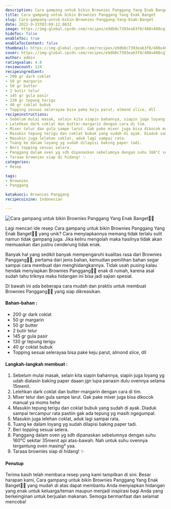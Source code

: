 ```yaml
---
description: Cara gampang untuk bikin Brownies Panggang Yang Enak Banget"
title: Cara gampang untuk bikin Brownies Panggang Yang Enak Banget
slug: Cara-gampang-untuk-bikin-Brownies-Panggang-Yang-Enak-Banget
date: 2022-9-23T03:09:12.063Z
image: https://img-global.cpcdn.com/recipes/e9db0c7393ea63f0/400x400cq70/photo.jpg
hideToc: false
enableToc: true
enableTocContent: false
thumbnail: https://img-global.cpcdn.com/recipes/e9db0c7393ea63f0/400x400cq70/photo.jpg
cover: https://img-global.cpcdn.com/recipes/e9db0c7393ea63f0/400x400cq70/photo.jpg
author: admin
ratingvalue: 4.8
reviewcount: 124
recipeingredient:
- 200 gr dark coklat
- 50 gr margarin
- 50 gr butter
- 2 butir telur
- 145 gr gula pasir
- 130 gr tepung terigu
- 40 gr coklat bubuk
- Topping sesuai selerayaa bisa pake keju parut, almond slice, dll
recipeinstructions:
- Sebelum mulai masak, selain kita siapin bahannya, siapin juga loyang yg udah dialasin baking paper daaan jgn lupa panasin dulu ovennya selama 15menit.
- Lelehkan dark coklat dan butter-margarin dengan cara di tim.
- Mixer telur dan gula sampe larut. Gak pake mixer juga bisa dikocok manual ya moms hehe
- Masukin tepung terigu dan coklat bubuk yang sudah di ayak. Diaduk sampai tercampur rata pastiin gak ada tepung yg masih ngegumpal.
- Masukin juga lelehan coklat, aduk lagi sampai rata.
- Tuang ke dalam loyang yg sudah dilapisi baking paper tadi.
- Beri topping sesuai selera.
- Panggang dalam oven yg sdh dipanaskan sebelumnya dengan suhu 160°C sekitar 35menit api atas-bawah. Nah untuk suhu ovennya tergantung oven masing² yaa.
- Taraaa brownies siap di hidang! ✨
categories:
- Resep

tags:
- Brownies
- Panggang

katakunci: Brownies Panggang
recipecuisine: Indonesian

---
```


![Cara gampang untuk bikin Brownies Panggang Yang Enak Banget👩‍🍳](https://img-global.cpcdn.com/recipes/e9db0c7393ea63f0/400x400cq70/photo.jpg)

Lagi mencari ide resep Cara gampang untuk bikin Brownies Panggang Yang Enak Banget👩‍🍳 yang unik? Cara menyiapkannya memang tidak terlalu sulit namun tidak gampang juga. Jika keliru mengolah maka hasilnya tidak akan memuaskan dan justru cenderung tidak enak.

Banyak hal yang sedikit banyak mempengaruhi kualitas rasa dari Brownies Panggang👩‍🍳, pertama dari jenis bahan, kemudian pemilihan bahan segar sampai cara membuat dan menghidangkannya. Tidak usah pusing kalau hendak menyiapkan Brownies Panggang👩‍🍳 enak di rumah, karena asal sudah tahu triknya maka hidangan ini bisa jadi sajian spesial.

Di bawah ini ada beberapa cara mudah dan praktis untuk membuat Brownies Panggang👩‍🍳 yang siap dikreasikan.

<!--inarticleads1-->

#### Bahan-bahan :

- 200 gr dark coklat
- 50 gr margarin
- 50 gr butter
- 2 butir telur
- 145 gr gula pasir
- 130 gr tepung terigu
- 40 gr coklat bubuk
- Topping sesuai selerayaa bisa pake keju parut, almond slice, dll

<!--inarticleads2-->

#### Langkah-langkah membuat :

1. Sebelum mulai masak, selain kita siapin bahannya, siapin juga loyang yg udah dialasin baking paper daaan jgn lupa panasin dulu ovennya selama 15menit.
1. Lelehkan dark coklat dan butter-margarin dengan cara di tim.
1. Mixer telur dan gula sampe larut. Gak pake mixer juga bisa dikocok manual ya moms hehe
1. Masukin tepung terigu dan coklat bubuk yang sudah di ayak. Diaduk sampai tercampur rata pastiin gak ada tepung yg masih ngegumpal.
1. Masukin juga lelehan coklat, aduk lagi sampai rata.
1. Tuang ke dalam loyang yg sudah dilapisi baking paper tadi.
1. Beri topping sesuai selera.
1. Panggang dalam oven yg sdh dipanaskan sebelumnya dengan suhu 160°C sekitar 35menit api atas-bawah. Nah untuk suhu ovennya tergantung oven masing² yaa.
1. Taraaa brownies siap di hidang! ✨

#### Penutup

Terima kasih telah membaca resep yang kami tampilkan di sini. Besar harapan kami, Cara gampang untuk bikin Brownies Panggang Yang Enak Banget👩‍🍳 yang mudah di atas dapat membantu Anda menyiapkan hidangan yang enak untuk keluarga/teman maupun menjadi inspirasi bagi Anda yang berkeinginan untuk berjualan makanan. Semoga bermanfaat dan selamat mencoba!